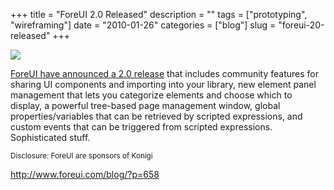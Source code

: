 +++
title = "ForeUI 2.0 Released"
description = ""
tags = ["prototyping", "wireframing"]
date = "2010-01-26"
categories = ["blog"]
slug = "foreui-20-released"
+++



  <div class="notebook-screenshot"><a href="http://www.foreui.com/blog/?p=658"><img id='bluga-thumbnail-2284' class='bluga-thumbnail large' src='http://media.konigi.com/bluga/
wt4b5f68d5ddd90_large.jpg'/></a></div><p><a href="http://www.foreui.com/blog/?p=658">ForeUI have announced a 2.0 release</a> that includes community features for sharing UI components and importing into your library, new element panel management that lets you categorize elements and choose which to display, a powerful tree-based page management window, global properties/variables that can be retrieved by scripted expressions, and custom events that can be triggered from scripted expressions. Sophisticated stuff.</p>

<p><small>Disclosure: ForeUI are sponsors of Konigi</small></p>

    
  <a href="http://www.foreui.com/blog/?p=658">http://www.foreui.com/blog/?p=658</a>
